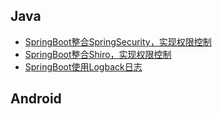  ## Java
* [SpringBoot整合SpringSecurity，实现权限控制](https://github.com/JYongDev/Notes/tree/master/notes/Java/SpringBoot/project/test_security )
* [SpringBoot整合Shiro，实现权限控制](https://github.com/JYongDev/Notes/tree/master/notes/Java/SpringBoot/project/test_shiro2)
* [SpringBoot使用Logback日志](https://github.com/JYongDev/Notes/tree/master/notes/Java/SpringBoot/project/testLog)

 ## Android


